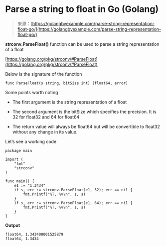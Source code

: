 <!--yml
category: 未分类
date: 2024-10-13 06:09:55
-->

# Parse a string to float in Go (Golang)

> 来源：[https://golangbyexample.com/parse-string-representation-float-go/](https://golangbyexample.com/parse-string-representation-float-go/)

**strconv.ParseFloat()** function can be used to parse a string representation of a float

[https://golang.org/pkg/strconv/#ParseFloat](https://golang.org/pkg/strconv/#ParseFloat)

Below is the signature of the function

```
func ParseFloat(s string, bitSize int) (float64, error) 
```

Some points worth noting

*   The first argument is the string representation of a float

*   The second argument is the bitSize which specifies the precision. It is 32 for float32 and 64 for float64

*   The return value will always be float64 but will be convertible to float32 without any change in its value.

Let’s see a working code

```
package main

import (
    "fmt"
    "strconv"
)

func main() {
    e1 := "1.3434"
    if s, err := strconv.ParseFloat(e1, 32); err == nil {
        fmt.Printf("%T, %v\n", s, s)
    }
    if s, err := strconv.ParseFloat(e1, 64); err == nil {
        fmt.Printf("%T, %v\n", s, s)
    }
}
```

**Output**

```
float64, 1.343400001525879
float64, 1.3434
```